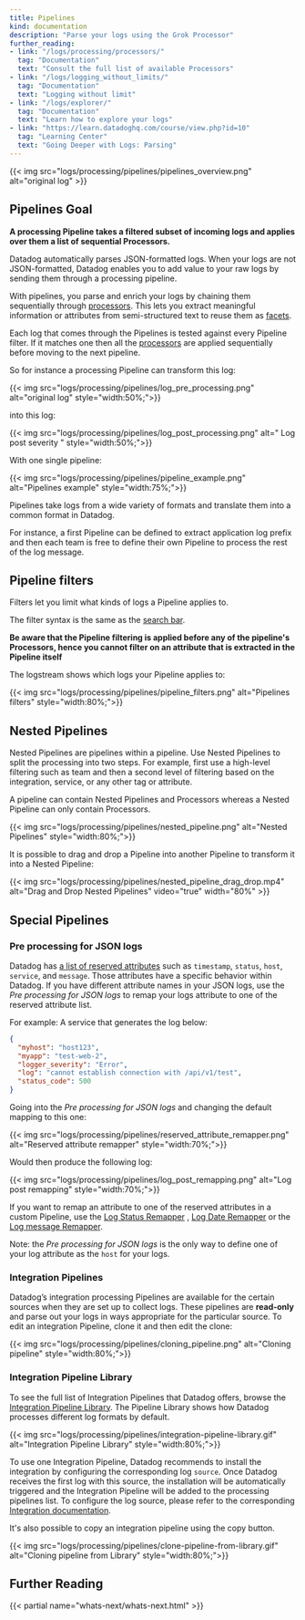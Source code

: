 ```yaml
---
title: Pipelines
kind: documentation
description: "Parse your logs using the Grok Processor"
further_reading:
- link: "/logs/processing/processors/"
  tag: "Documentation"
  text: "Consult the full list of available Processors"
- link: "/logs/logging_without_limits/"
  tag: "Documentation"
  text: "Logging without limit"
- link: "/logs/explorer/"
  tag: "Documentation"
  text: "Learn how to explore your logs"
- link: "https://learn.datadoghq.com/course/view.php?id=10"
  tag: "Learning Center"
  text: "Going Deeper with Logs: Parsing"
---
```


{{< img src="logs/processing/pipelines/pipelines_overview.png" alt="original log" >}}

## Pipelines Goal

**A processing Pipeline takes a filtered subset of incoming logs and applies over them a list of sequential Processors.**

Datadog automatically parses JSON-formatted logs. When your logs are not JSON-formatted, Datadog enables you to add value to your raw logs by sending them through a processing pipeline.

With pipelines, you parse and enrich your logs by chaining them sequentially through [processors][1]. This lets you extract meaningful information or attributes from semi-structured text to reuse them as [facets][2].

Each log that comes through the Pipelines is tested against every Pipeline filter. If it matches one then all the [processors][1] are applied sequentially before moving to the next pipeline.

So for instance a processing Pipeline can transform this log:

{{< img src="logs/processing/pipelines/log_pre_processing.png" alt="original log"  style="width:50%;">}}

into this log:

{{< img src="logs/processing/pipelines/log_post_processing.png" alt=" Log post severity "  style="width:50%;">}}

With one single pipeline:

{{< img src="logs/processing/pipelines/pipeline_example.png" alt="Pipelines example"  style="width:75%;">}}

Pipelines take logs from a wide variety of formats and translate them into a common format in Datadog.

For instance, a first Pipeline can be defined to extract application log prefix and then each team is free to define their own Pipeline to process the rest of the log message.

## Pipeline filters

Filters let you limit what kinds of logs a Pipeline applies to.

The filter syntax is the same as the [search bar][2].

**Be aware that the Pipeline filtering is applied before any of the pipeline's Processors, hence you cannot filter on an attribute that is extracted in the Pipeline itself**

The logstream shows which logs your Pipeline applies to:

{{< img src="logs/processing/pipelines/pipeline_filters.png" alt="Pipelines filters"  style="width:80%;">}}

## Nested Pipelines

Nested Pipelines are pipelines within a pipeline. Use Nested Pipelines to split the processing into two steps. For example, first use a high-level filtering such as team and then a second level of filtering based on the integration, service, or any other tag or attribute.

A pipeline can contain Nested Pipelines and Processors whereas a Nested Pipeline can only contain Processors.

{{< img src="logs/processing/pipelines/nested_pipeline.png" alt="Nested Pipelines"  style="width:80%;">}}

It is possible to drag and drop a Pipeline into another Pipeline to transform it into a Nested Pipeline:

{{< img src="logs/processing/pipelines/nested_pipeline_drag_drop.mp4" alt="Drag and Drop Nested Pipelines" video="true"  width="80%" >}}

## Special Pipelines

### Pre processing for JSON logs

Datadog has [a list of reserved attributes][3] such as `timestamp`, `status`, `host`, `service`, and `message`. Those attributes have a specific behavior within Datadog. If you have different attribute names in your JSON logs, use the *Pre processing for JSON logs* to remap your logs attribute to one of the reserved attribute list.

For example: A service that generates the log below:

```json
{
  "myhost": "host123",
  "myapp": "test-web-2",
  "logger_severity": "Error",
  "log": "cannot establish connection with /api/v1/test",
  "status_code": 500
}
```

Going into the *Pre processing for JSON logs* and changing the default mapping to this one:

{{< img src="logs/processing/pipelines/reserved_attribute_remapper.png" alt="Reserved attribute remapper"  style="width:70%;">}}

Would then produce the following log:

{{< img src="logs/processing/pipelines/log_post_remapping.png" alt="Log post remapping"  style="width:70%;">}}

If you want to remap an attribute to one of the reserved attributes in a custom Pipeline, use the [Log Status Remapper][4] , [Log Date Remapper][5] or the [Log message Remapper][6].

Note: the *Pre processing for JSON logs* is the only way to define one of your log attribute as the `host` for your logs.

### Integration Pipelines

Datadog’s integration processing Pipelines are available for the certain sources when they are set up to collect logs. These pipelines are **read-only** and parse out your logs in ways appropriate for the particular source. To edit an integration Pipeline, clone it and then edit the clone:

{{< img src="logs/processing/pipelines/cloning_pipeline.png" alt="Cloning pipeline"  style="width:80%;">}}

### Integration Pipeline Library

To see the full list of Integration Pipelines that Datadog offers, browse the [Integration Pipeline Library][7].
The Pipeline Library shows how Datadog processes different log formats by default.

{{< img src="logs/processing/pipelines/integration-pipeline-library.gif" alt="Integration Pipeline Library"  style="width:80%;">}}

To use one Integration Pipeline, Datadog recommends to install the integration by configuring the corresponding log `source`. Once Datadog receives the first log with this source, the installation will be automatically triggered and the Integration Pipeline will be added to the processing pipelines list. To configure the log source, please refer to the corresponding [Integration documentation][8].

It's also possible to copy an integration pipeline using the copy button.

{{< img src="logs/processing/pipelines/clone-pipeline-from-library.gif" alt="Cloning pipeline from Library"  style="width:80%;">}}

## Further Reading

{{< partial name="whats-next/whats-next.html" >}}

[1]: /logs/processing/processors/
[2]: /logs/explorer/search/
[3]: /logs/processing/#reserved-attributes
[4]: /logs/processing/processors/#log-status-remapper
[5]: /logs/processing/processors/#log-date-remapper
[6]: /logs/processing/processors/#log-message-remapper
[7]: https://app.datadoghq.com/logs/pipelines/pipeline/library
[8]: /integrations/#cat-log-collection

